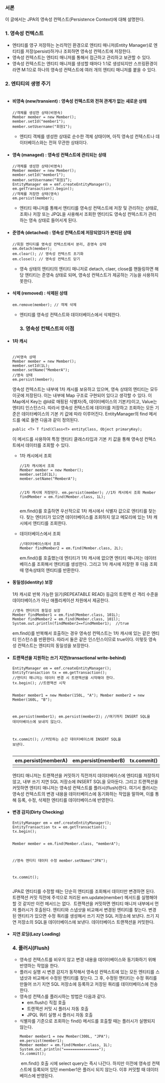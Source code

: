 <h3 id="서론">서론</h3>
<p> 이 글에서는 JPA의 영속성 컨텍스트(Persistence Context)에 대해 설명한다.</p>
<h3 id="1-영속성-컨텍스트">1. 영속성 컨텍스트</h3>
<ul>
<li>엔티티를 영구 저장하는 논리적인 환경으로 엔티티 매니저(Entity Manager)로 엔티티를 저장(persist)하거나 조회하면 영속성 컨텍스트에 저장한다.</li>
<li>영속성 컨텍스트는 엔티티 매니저를 통해서 접근하고 관리하고 보관할 수 있다.</li>
<li>영속성 컨텍스트는 엔티티 매니저를 생성할 때마다 1:1로 생성되지만 스프링환경이라면 M:1으로 하나의 영속성 컨텍스트에 여러 개의 엔티티 매니저를 붙을 수 있다. 
<img alt="" src="https://velog.velcdn.com/images/023-dev/post/ee3222bd-bd3c-44ff-8c91-e9ccb9317ff7/image.png" /></li>
</ul>
<h3 id="2-엔티티의-생명-주기">2. 엔티티의 생명 주기</h3>
<p><img alt="" src="https://velog.velcdn.com/images/023-dev/post/1ff05643-21b9-469c-a809-1000f4a9aef4/image.png" /></p>
<ul>
<li><h4 id="비영속-newtransient--영속성-컨텍스트와-전혀-관계가-없는-새로운-상태">비영속 (new/transient) : 영속성 컨텍스트와 전혀 관계가 없는 새로운 상태</h4>
<pre><code class="language-java">//객체를 생성한 상태(비영속)
Member member = new Member();
member.setId(&quot;member1&quot;);
member.setUsername(&quot;회원1&quot;);</code></pre>
<ul>
<li>엔티티 객체를 생성한 상태로 순수한 객체 상태이며, 아직 영속성 컨텍스트나 데이터베이스와는 전혀 무관한 상태이다.</li>
</ul>
</li>
<li><h4 id="영속-managed--영속성-컨텍스트에-관리되는-상태">영속 (managed) : 영속성 컨텍스트에 관리되는 상태</h4>
<pre><code class="language-java">//객체를 생성한 상태(비영속)
Member member = new Member();
member.setId(&quot;member1&quot;);
member.setUsername(“회원1”);
EntityManager em = emf.createEntityManager();
em.getTransaction().begin();
//객체를 저장한 상태(영속)
em.persist(member);</code></pre>
<ul>
<li>엔티티 매니저를 통해서 엔티티를 영속성 컨텍스트에 저장 및 관리하는 상태로, 조회나 저장 또는 JPQL을 사용해서 조회한 엔티티도 영속성 컨텍스트가 관리하는 영속 상태로 들어서게 된다.</li>
</ul>
</li>
<li><h4 id="준영속-detached--영속성-컨텍스트에-저장되었다가-분리된-상태">준영속 (detached) : 영속성 컨텍스트에 저장되었다가 분리된 상태</h4>
<pre><code class="language-java">//회원 엔티티를 영속성 컨텍스트에서 분리, 준영속 상태
em.detach(member); 
em.clear(); // 영속성 컨텍스트 초기화
em.close(); // 영속성 컨텍스트 닫기</code></pre>
<ul>
<li>영속 상태의 엔티티의 엔티티 매니저로 detach, claer, close를 핸들링하면 해당 엔티티는 준영속 상태로 되며, 영속성 컨텍스트가 제공하는 기능을 사용하지 못한다.</li>
</ul>
</li>
<li><h4 id="삭제-removed--삭제된-상태">삭제 (removed) : 삭제된 상태</h4>
<pre><code class="language-java">em.remove(member); // 객체 삭제</code></pre>
<ul>
<li>엔티티를 영속성 컨텍스트와 데이터베이스에서 삭제한다.<h3 id="3-영속성-컨텍스트의-이점">3. 영속성 컨텍스트의 이점</h3>
</li>
</ul>
</li>
<li><h4 id="1차-캐시">1차 캐시</h4>
<p><img alt="" src="https://velog.velcdn.com/images/023-dev/post/c490c76b-0a00-40c1-af2e-dc90164c2047/image.png" /></p>
<pre><code class="language-java">//비영속 상태
Member member = new Member();
member.setId(1L);
member.setName(&quot;MemberA&quot;);
//영속 상태
em.persist(member);</code></pre>
<p>영속성 컨텍스트는 내부에 1차 캐시를 보유하고 있으며, 영속 상태의 엔티티는 모두 이곳에 저장된다. 이는 내부에 Map 구조로 구현되어 있다고 생각할 수 있다. 이 Map에서 Key는 @Id로 매핑된 식별자(즉, 데이터베이스의 기본키)이고, Value는 엔티티 인스턴스다. 따라서 영속성 컨텍스트에 데이터를 저장하고 조회하는 모든 기준은 데이터베이스의 기본 키 값에 따라 이루어진다. EntityManager의 find 메서드를 예로 들면 다음과 같이 정의된다. </p>
<pre><code class="language-java">public &lt;T&gt; T find(Class&lt;T&gt; entityClass, Object primaryKey);</code></pre>
<p>이 메서드를 사용하여 특정 엔티티 클래스타입과 기본 키 값을 통해 영속성 컨텍스트에서 데이터를 조회할 수 있다.</p>
<ul>
<li><p>1차 캐시에서 조회
<img alt="" src="https://velog.velcdn.com/images/023-dev/post/9e142f93-fe0e-400d-a283-18d0f4e5b32d/image.png" /></p>
<pre><code class="language-java">//1차 캐시에서 조회
Member member = new Member();
member.setId(1L);
member.setName(&quot;MemberA&quot;);

//1차 캐시에 저장된다.
em.persist(member);
//1차 캐시에서 조회
Member findMember = em.find(Member.class, 1L);</code></pre>
<p>em.find()를 호출하면 우선적으로 1차 캐시에서 식별자 값으로 엔티티를 찾는다. 찾는 엔티티가 있으면 데이터베이스를 조회하지 않고 메모리에 있는 1차 캐시에서 엔티티를 조회한다.</p>
</li>
<li><p>데이터베이스에서 조회
<img alt="" src="https://velog.velcdn.com/images/023-dev/post/a54ac905-5c1e-48dd-8137-7f0d4451f690/image.png" /></p>
<pre><code class="language-java">//데이터베이스에서 조회
Member findMember2 = em.find(Member.class, 2L);</code></pre>
<p>em.find()를 호출했는데 엔티티가 1차 캐시에 없으면 엔티티 매니저는 데이터베이스를 조회해서 엔티티를 생성한다. 그리고 1차 캐시에 저장한 후 다음 조회 때 영속상태의 엔티티를 반환한다.</p>
</li>
</ul>
</li>
<li><h4 id="동일성identity-보장">동일성(identity) 보장</h4>
<p>1차 캐시로 반복 가능한 읽기(REPEATABLE READ) 등급의 트랜잭
션 격리 수준을 데이터베이스가 아닌 애플리케이션 차원에서 제공한다.</p>
<pre><code class="language-java">//영속 엔티티의 동일성 보장
Member findMember1 = em.find(Member.class, 101L);
Member findMember2 = em.find(Member.class, 101l);
System.out.println(findMember2==findMember1);  //true</code></pre>
<p>em.find()를 반복해서 호출하는 경우 영속성 컨텍스트는 1차 캐시에 있는 같은 엔티티 인스턴스를 반환한다. 따라서 둘은 같은 인스턴스이므로 true이다. 이렇듯 영속성 컨텍스트는 엔티티의 동일성을 보장한다. </p>
</li>
</ul>
<ul>
<li><h4 id="트랜잭션을-지원하는-쓰기-지연transactional-write-behind">트랜잭션을 지원하는 쓰기 지연(transactional write-behind)</h4>
<pre><code class="language-java">EntityManager em = emf.createEntityManager();
EntityTransaction tx = em.getTransaction();
//엔티티 매니저는 데이터 변경 시 트랜잭션을 시작해야 한다.
tx.begin(); //트랜잭션 시작

Member member1 = new Member(150L, &quot;A&quot;);
Member member2 = new Member(160L, &quot;B&quot;);

em.persist(member1);
em.persist(member2);
//여기까지 INSERT SQL을 데이터베이스에 보내지 않는다.

tx.commit(); //커밋하는 순간 데이터베이스에 INSERT SQL을 보낸다.</code></pre>
<table>
<thead>
<tr>
<th align="center">em.persist(memberA)</th>
<th align="center">em.persist(memberB)</th>
<th align="center">tx.commit()</th>
</tr>
</thead>
<tbody><tr>
<td align="center"></td>
<td align="center"></td>
<td align="center"></td>
</tr>
</tbody></table>
<p>엔티티 매니저는 트랜잭션을 커밋하기 직전까지 데이터베이스에 엔티티를 저장하지 않고, 내부 쓰기 지연 SQL 저장소에 INSERT SQL을 모아둔다. 그리고 트랜잭션을 커밋하면 엔티티 매니저는 영속성 컨텍스트를 플러시(flush)한다. 여기서 플러시는 영속성 컨텍스트의 변경 내용을 데이터베이스에 동기화하는 작업을 말하며, 이를 통해 등록, 수정, 삭제한 엔티티를 데이터베이스에 반영한다.</p>
</li>
<li><h4 id="변경-감지dirty-checking">변경 감지(Dirty Checking)</h4>
<pre><code class="language-java">EntityManager em = emf.createEntityManager();
EntityTransaction tx = em.getTransaction();
tx.begin();

Member member = em.find(Member.class, &quot;memberA&quot;);

//영속 엔티티 데이터 수정
member.setName(&quot;JPA&quot;);

tx.commit();</code></pre>
<p>JPA로 엔티티를 수정할 때는 단순히 엔티티를 조회해서 데이터만 변경하면 된다.
트랜잭션 커밋 직전에 주석으로 처리된 em.update(member) 메서드를 실행해야 할 것 같지만 이런 메서드는 없다.
<img alt="" src="https://velog.velcdn.com/images/023-dev/post/e8ec6fdc-4974-43d0-8bb6-d4d45f282bc8/image.png" />
트랜잭션을 커밋하면 엔티티 매니저 내부에서 먼저 플러시가 호출된다.
엔티티와 스냅샷을 비교해서 변경된 엔티티를 찾는다.
변경된 엔티티가 있으면 수정 쿼리를 생성해서 쓰기 지연 SQL 저장소에 보낸다.
쓰기 지연 저장소의 SQL을 데이터베이스에 보낸다.
데이터베이스 트랜잭션을 커밋한다.</p>
</li>
<li><h4 id="지연-로딩lazy-loading">지연 로딩(Lazy Loading)</h4>
<h3 id="4-플러시flush">4. 플러시(Flush)</h3>
<ul>
<li>영속성 컨텍스트를 비우지 않고 변경 내용을 데이터베이스와 동기화하기 위해 반영하는 작업을 한다.</li>
<li>플러시 실행 시 변경 감지가 동작해서 영속성 컨텍스트에 있는 모든 엔티티를 스냅샷과 비교해서 수정된 엔티티를 찾는다. 그 후, 수정된 엔티티는 수정 쿼리를 만들어 쓰기 지연 SQL 저장소에 등록하고 저장된 쿼리를 데이터베이스에 전송한다.</li>
<li>영속성 컨텍스를 플러시하는 방법은 다음과 같다.<ul>
<li>em.flush() 직접 호출</li>
<li>트랜잭션 커밋 시 플러시 자동 호출</li>
<li>JPQL 쿼리 실행 시 플러시 자동 호출</li>
</ul>
</li>
<li>식별자를 기준으로 조회하는 find() 메서드를 호출할 때는 플러시가 실행되지 않는다.<pre><code class="language-java">Member member1 = new Member(300L, &quot;JPA&quot;);
em.persist(member1);
Member member = em.find(Member.class, 1L);
System.out.println(&quot;================&quot;);
tx.commit();</code></pre>
<img alt="" src="https://velog.velcdn.com/images/023-dev/post/6d792e2c-08c9-478e-ac63-47fb8db66ef3/image.png" />
em.find() 호출 시에 select query는 즉시 나간다. 하지만 이전에 영속성 컨텍스트에 등록되어 있던 member1은 플러시 되지 않는다. 이후 커밋할 때 데이터베이스에 반영된다.</li>
</ul>
</li>
</ul>